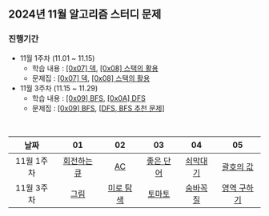## 2024년 11월 알고리즘 스터디 문제

### 진행기간
- 11월 1주차 (11.01 ~ 11.15)
    - 학습 내용 : [[0x07] 덱](https://blog.encrypted.gg/935), [[0x08] 스택의 활용](https://blog.encrypted.gg/936)
    - 문제집 : [[0x07] 덱](https://github.com/encrypted-def/basic-algo-lecture/blob/master/workbook/0x07.md), [[0x08] 스택의 활용](https://github.com/encrypted-def/basic-algo-lecture/blob/master/workbook/0x08.md)
- 11월 3주차 (11.15 ~ 11.29)
    - 학습 내용 : [[0x09] BFS](https://blog.encrypted.gg/941), [[0x0A] DFS](https://blog.encrypted.gg/942)
    - 문제집 : [[0x09] BFS](https://github.com/encrypted-def/basic-algo-lecture/blob/master/workbook/0x09.md), [[DFS, BFS 추천 문제]](https://www.acmicpc.net/workbook/view/1833)

<br />

| 날짜 | 01 | 02 | 03 | 04 | 05 |
| :---: | :---: | :---: | :---: | :---: | :---: |
| 11월 1주차 | [회전하는 큐](https://www.acmicpc.net/problem/1021) | [AC](https://www.acmicpc.net/problem/5430) | [좋은 단어](https://www.acmicpc.net/problem/3986) | [쇠막대기](https://www.acmicpc.net/problem/10799) | [괄호의 값](https://www.acmicpc.net/problem/2504) |
| 11월 3주차 | [그림](https://www.acmicpc.net/problem/1926) | [미로 탐색](https://www.acmicpc.net/problem/2178) | [토마토](https://www.acmicpc.net/problem/7576) | [숨바꼭질](https://www.acmicpc.net/problem/1697) | [영역 구하기](https://www.acmicpc.net/problem/2583) |
